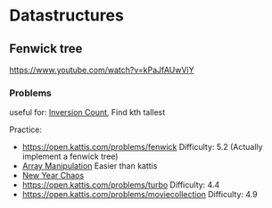 # Datastructures

## Fenwick tree
<https://www.youtube.com/watch?v=kPaJfAUwViY>

### Problems

 useful for: [Inversion Count](https://www.geeksforgeeks.org/counting-inversions/), Find kth tallest

Practice:

* <https://open.kattis.com/problems/fenwick> Difficulty: 5.2 (Actually implement a fenwick tree)
* [Array Manipulation](https://www.hackerrank.com/challenges/crush/problem?h_l=interview&playlist_slugs%5B%5D=interview-preparation-kit&playlist_slugs%5B%5D=arrays) Easier than kattis
* [New Year Chaos](https://www.hackerrank.com/challenges/new-year-chaos/problem?h_l=interview&playlist_slugs%5B%5D%5B%5D=interview-preparation-kit&playlist_slugs%5B%5D%5B%5D=arrays)
* <https://open.kattis.com/problems/turbo> Difficulty: 4.4
* <https://open.kattis.com/problems/moviecollection> Difficulty: 4.9
